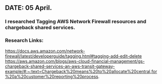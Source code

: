 ## DATE: 05 April.
### I researched Tagging AWS Network Firewall resources and chargeback shared services.

### Research Links:
https://docs.aws.amazon.com/network-firewall/latest/developerguide/tagging.html#tagging-add-edit-delete
https://aws.amazon.com/blogs/aws-cloud-financial-management/gs-chargeback-shared-services-an-aws-transit-gateway-example/#:~:text=Chargeback%20means%20to%20allocate%20central,for%20a%20customer%20reporting%20process.
